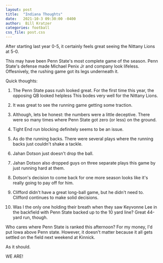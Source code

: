 ```yaml
---
layout: post
title:  "Indiana Thoughts"
date:   2021-10-3 09:30:00 -0400
author:  Bill Kratzer
categories: football
css_file: post.css
---
```


After starting last year 0-5, it certainly feels great seeing the Nittany Lions at 5-0.

This may have been Penn State's most complete game of the season. Penn State's defense made Michael Penix Jr and company look lifeless. Offesnively, the rushing game got its legs underneath it.

Quick thoughts:

1.  The Penn State pass rush looked great. For the first time this year, the opposing QB looked helpless  This bodes very well for the Nittany Lions.

2.  It was great to see the running game getting some traction.

3.  Although, lets be honest: the numbers were a little deceptive.  There were so many times where Penn State got zero (or less) on the ground.

4.  Tight End run blocking definitely seems to be an issue.

5.  As do the running backs. There were several plays where the running backs just couldn't shake a tackle.

6.  Jahan Dotson just doesn't drop the ball.

7.  Jahan Dotson also dropped guys on three separate plays this game by just running hard at them.

8.  Dotson's decision to come back for one more season looks like it's really going to pay off for him.

9.  Clifford didn't have a great long-ball game, but he didn't need to.  Clifford continues to make solid decisions.

10.  Was I the only one holding their breath when they saw Keyvonne Lee in the backfield with Penn State backed up to the 10 yard line? Great 44-yard run, though.

Who cares where Penn State is ranked this afternoon?  For my money, I'd put Iowa above Penn state. However, it doesn't matter because it all gets settled on the field next weekend at Kinnick.

As it should.

WE ARE!
